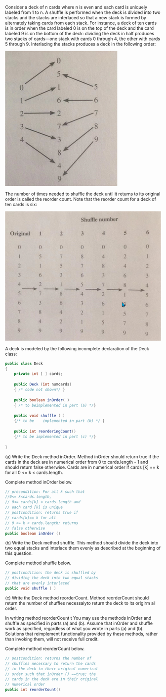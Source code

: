Consider a deck of n cards where n is even and each card is uniquely labeled from 1 to n. 
A shuffle is performed when the deck is divided into two stacks and the stacks are interlaced so that a new stack is formed by alternately taking cards from each stack. 
For instance, a deck of ten cards is in order when the card labeled 0 is on the top of the deck and the card labeled 9 is on the bottom of the deck:
dividing the deck in half produces two stacks of cards—one stack with cards 0 through 4, the other with cards 5 through 9. Interlacing the stacks produces a deck in the following order: 

![](images/SectionII-15_1.png)

The number of times needed to shuffle the deck until it returns to its original order is called the reorder count. Note that the reorder count for a deck of ten cards is six: 

![](images/SectionII-15_2.png)

A deck is modeled by the following incomplete declaration of the Deck class: 

```java
public class Deck 
{
    private int [ ] cards; 

    public Deck (int numcards) 
    { /* code not shown*/ } 

    public boolean inOrder( ) 
    { /* to beimplemented in part (a) */}

    public void shuffle ( ) 
    {/* to be    implemented in part (b) */ }

    public int reorderingCount() 
    {/* to be implemented in part (c) */}

}
```

(a) Write the Deck method inOrder. Method inOrder should return true if the cards in the deck are in numerical order from 0 to cards.length - 1 and should return false otherwise. Cards are in numerical order if cards [k] == k for all 0 <= k < cards.length.

Complete method inOrder below. 

```java
// precondition: For all k such that 
//0<= k<cards.length, 
// 0<= cards[k] < cards.length and 
// each card [k] is unique 
// postcondition: returns true if 
// cards[k]== k for all
// 0 <= k < cards.length; returns 
// false otherwise 
public boolean inOrder () 
```

(b) Write the Deck method shuffle. This method should divide the deck into two equal stacks and interlace them evenly as described at the beginning of this question. 

Complete method shuffle below. 

```java
// postcondition: the deck is shuffled by 
// dividing the deck into two equal stacks 
// that are evenly interlaced 
public void shuffle ( ) 
```

(c) Write the Deck method reorderCount. Method reorderCount should return the number of shuffles necessaiyto return the deck to its origirm al order. 

In writing method reorderCount t You may use the methods inOrder and shuffle as specified in parts (a) and (b). Assume that inOrder and shuffle work as specified, regardless of what you wrote in parts (a) and (b). Solutions that reimplement functionality provided by these methods, rather than invoking them, will not receive full credit.

Complete method reorderCount below. 

```java
// postcondition: returns the number of 
// shuffles necessary to return the cards 
// in the deck to their original numerical 
// order such that inOrder () ==true; the
// cards in the deck are in their original 
// numerical order 
public int reorderCount()  


```